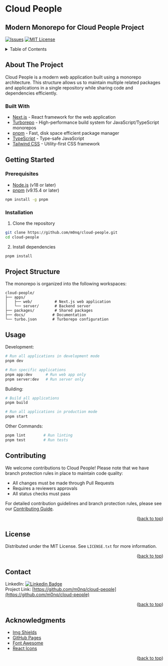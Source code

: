 # Cloud People

## Modern Monorepo for Cloud People Project

<!-- PROJECT SHIELDS -->
<!--
*** I'm using markdown "reference style" links for readability.
*** Reference links are enclosed in brackets [ ] instead of parentheses ( ).
*** See the bottom of this document for the declaration of the reference variables
*** for contributors-url, forks-url, etc. This is an optional, concise syntax you may use.
*** https://www.markdownguide.org/basic-syntax/#reference-style-links
-->

[//]: # '[![Contributors][contributors-shield]][contributors-url]'
[//]: # '[![Forks][forks-shield]][forks-url]'
[//]: # '[![Stargazers][stars-shield]][stars-url]'

[![Issues][issues-shield]][issues-url] [![MIT License][license-shield]][license-url]

[//]: # '[![LinkedIn][linkedin-shield]][linkedin-url]'

<!-- PROJECT LOGO -->

[//]: # '<br />'
[//]: # '<div align="center">'
[//]: # '  <a href="https://github.com/othneildrew/Best-README-Template">'
[//]: # '    <img src="images/logo.png" alt="Logo" width="80" height="80">'
[//]: # '  </a>'
[//]: #
[//]: # '<h3 align="center">Best-README-Template</h3>'
[//]: #
[//]: # '  <p align="center">'
[//]: # '    An awesome README template to jumpstart your projects!'
[//]: # '    <br />'
[//]: # '    <a href="https://github.com/othneildrew/Best-README-Template"><strong>Explore the docs »</strong></a>'
[//]: # '    <br />'
[//]: # '    <br />'
[//]: # '    <a href="https://github.com/othneildrew/Best-README-Template">View Demo</a>'
[//]: # '    ·'
[//]: # '    <a href="https://github.com/othneildrew/Best-README-Template/issues">Report Bug</a>'
[//]: # '    ·'
[//]: # '    <a href="https://github.com/othneildrew/Best-README-Template/issues">Request Feature</a>'
[//]: # '  </p>'
[//]: # '</div>'

<!-- TABLE OF CONTENTS -->
<details>
  <summary>Table of Contents</summary>
  <ol>
    <li>
      <a href="#about-the-project">About The Project</a>
      <ul>
        <li><a href="#built-with">Built With</a></li>
      </ul>
    </li>
    <li>
      <a href="#getting-started">Getting Started</a>
      <ul>
        <li><a href="#prerequisites">Prerequisites</a></li>
        <li><a href="#installation">Installation</a></li>
      </ul>
    </li>
    <li><a href="#project-structure">Project Structure</a></li>
    <li><a href="#usage">Usage</a></li>
    <li><a href="#contributing">Contributing</a></li>
    <li><a href="#license">License</a></li>
  </ol>
</details>

## About The Project

Cloud People is a modern web application built using a monorepo architecture. This structure allows us to maintain multiple related packages and applications in a single repository while sharing code and dependencies efficiently.

### Built With

* [Next.js](https://nextjs.org/) - React framework for the web application
* [Turborepo](https://turbo.build/repo) - High-performance build system for JavaScript/TypeScript monorepos
* [pnpm](https://pnpm.io/) - Fast, disk space efficient package manager
* [TypeScript](https://www.typescriptlang.org/) - Type-safe JavaScript
* [Tailwind CSS](https://tailwindcss.com/) - Utility-first CSS framework

## Getting Started

### Prerequisites

* [Node.js](https://nodejs.org/) (v18 or later)
* [pnpm](https://pnpm.io/) (v9.15.4 or later)
```bash
npm install -g pnpm
```

### Installation

1. Clone the repository
```bash
git clone https://github.com/m0nq/cloud-people.git
cd cloud-people
```

2. Install dependencies
```bash
pnpm install
```

## Project Structure

The monorepo is organized into the following workspaces:

```
cloud-people/
├── apps/
│   ├── web/          # Next.js web application
│   └── server/       # Backend server
├── packages/         # Shared packages
├── docs/            # Documentation
└── turbo.json       # Turborepo configuration
```

## Usage

Development:
```bash
# Run all applications in development mode
pnpm dev

# Run specific applications
pnpm app:dev      # Run web app only
pnpm server:dev   # Run server only
```

Building:
```bash
# Build all applications
pnpm build

# Run all applications in production mode
pnpm start
```

Other Commands:
```bash
pnpm lint        # Run linting
pnpm test        # Run tests
```

## Contributing

We welcome contributions to Cloud People! Please note that we have branch protection rules in place to maintain code quality:

- All changes must be made through Pull Requests
- Requires a reviewers approvals
- All status checks must pass

For detailed contribution guidelines and branch protection rules, please see our [Contributing Guide](docs/CONTRIBUTING.md).

<p align="right">(<a href="#readme-top">back to top</a>)</p>

## License

Distributed under the MIT License. See `LICENSE.txt` for more information.

<p align="right">(<a href="#readme-top">back to top</a>)</p>

<!-- CONTACT -->

## Contact

[//]: # 'Your Name - [@your_twitter](https://twitter.com/your_username) - email@example.com'

LinkedIn:
[![Linkedin Badge](https://img.shields.io/badge/-Monk%20Wellington-blue?style=flat&logo=Linkedin&logoColor=white)](https://linked.com/in/monkwellington)  
Project Link: [https://github.com/m0nq/cloud-people](https://github.com/m0nq/cloud-people)

<p align="right">(<a href="#readme-top">back to top</a>)</p>

<!-- ACKNOWLEDGMENTS -->

## Acknowledgments

[//]: # "Use this space to list resources you find helpful and would like to give credit to. I've included a few of my favorites"
[//]: # 'to kick things off!'
[//]: # '* [Choose an Open Source License](https://choosealicense.com)'
[//]: # '* [GitHub Emoji Cheat Sheet](https://www.webpagefx.com/tools/emoji-cheat-sheet)'
[//]: # "* [Malven's Flexbox Cheatsheet](https://flexbox.malven.co/)"
[//]: # "* [Malven's Grid Cheatsheet](https://grid.malven.co/)"

- [Img Shields](https://shields.io)
- [GitHub Pages](https://pages.github.com)
- [Font Awesome](https://fontawesome.com)
- [React Icons](https://react-icons.github.io/react-icons/search)

<p align="right">(<a href="#readme-top">back to top</a>)</p>

<!-- MARKDOWN LINKS & IMAGES -->
<!-- https://www.markdownguide.org/basic-syntax/#reference-style-links -->

[contributors-shield]: https://img.shields.io/github/contributors/othneildrew/Best-README-Template.svg?style=for-the-badge
[contributors-url]: https://github.com/m0nq/cloud-people/graphs/contributors
[forks-shield]: https://img.shields.io/github/forks/othneildrew/Best-README-Template.svg?style=for-the-badge
[forks-url]: https://github.com/m0nq/cloud-people/forks
[stars-shield]: https://img.shields.io/github/stars/othneildrew/Best-README-Template.svg?style=for-the-badge
[stars-url]: https://github.com/m0nq/cloud-people/graphs/stargazers
[issues-shield]: https://img.shields.io/github/issues/m0nq/cloud-people.svg?style=for-the-badge
[issues-url]: https://github.com/m0nq/cloud-people/issues
[license-shield]: https://img.shields.io/github/license/othneildrew/Best-README-Template.svg?style=for-the-badge
[license-url]: https://github.com/m0nq/cloud-people/blob/master/LICENSE
[linkedin-shield]: https://img.shields.io/badge/-LinkedIn-black.svg?style=for-the-badge&logo=linkedin&colorB=555
[linkedin-url]: https://linkedin.com/in/monkwellington
[product-screenshot]: images/screenshot.png
[Next.js]: https://img.shields.io/badge/next.js-000000?style=for-the-badge&logo=nextdotjs&logoColor=white
[Next-url]: https://nextjs.org/
[React.js]: https://img.shields.io/badge/React-20232A?style=for-the-badge&logo=react&logoColor=61DAFB
[React-url]: https://reactjs.org/
[TailwindCSS]: https://img.shields.io/badge/Tailwind-20232A?style=for-the-badge&logo=tailwindcss&logoColor=61DAFB
[Tailwind-url]: https://tailwindcss.com/
